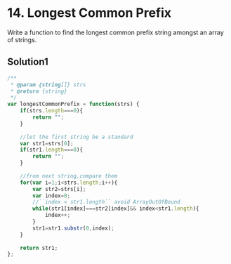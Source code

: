 # 14. Longest Common Prefix
Write a function to find the longest common prefix string amongst an array of strings.

## Solution1
``` js
/**
 * @param {string[]} strs
 * @return {string}
 */
var longestCommonPrefix = function(strs) {
    if(strs.length===0){
        return "";
    }
    
    //let the first string be a standard
    var str1=strs[0];
    if(str1.length===0){
        return "";
    }
    
    //from next string,compare them
    for(var i=1;i<strs.length;i++){
        var str2=strs[i];
        var index=0;
        //``index < str1.length`` avoid ArrayOutOfBound
        while(str1[index]===str2[index]&& index<str1.length){
            index++;
        }
        str1=str1.substr(0,index);
    }
    
    return str1;
};
```